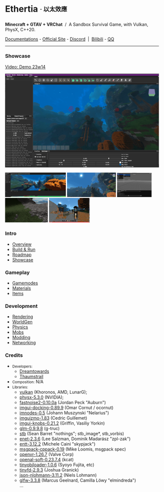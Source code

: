 <!-- <img height="130" align="right" src="https://github.com/Dreamtowards/Ethertia/raw/main/run/screenshots/_figures/ethertia-poster0225d4-lres.jpg"> -->

# Ethertia <sub><sup>· 以太效應</sup></sub>

__Minecraft + GTAV + VRChat__ &nbsp;/&nbsp; A Sandbox Survival Game, with Vulkan, PhysX, C++20.

[Documentations](https://docs.ethertia.com) - 
[Official Site](https://ethertia.com) - 
[Discord](https://discord.gg/k7ssbPJQnp) &nbsp;|&nbsp;
[Bilibili](https://space.bilibili.com/19483166) - 
[QQ](https://jq.qq.com/?_wv=1027&k=tgM29oDM)

---


### Showcase

[Video: Demo 23w14](https://www.bilibili.com/video/BV1ov4y1H7Eo)

![](https://raw.githubusercontent.com/Dreamtowards/Ethertia/main/run/screenshots/qs230402.png)


<img style="height: 80px;" src="https://github.com/Dreamtowards/Ethertia/raw/main/run/screenshots/Screen Shot 2023-04-03 at 12.00.07 AM.png"> <img style="height: 80px;" src="https://github.com/Dreamtowards/Ethertia/raw/main/run/screenshots/qs230401.png"> <img style="height: 80px;" src="https://github.com/Dreamtowards/Ethertia/raw/main/run/screenshots/qs230310-1.png"> <img style="height: 80px;" src="https://github.com/Dreamtowards/Ethertia/raw/main/run/screenshots/qs221130.png"> <img style="height: 80px;" src="https://github.com/Dreamtowards/Ethertia/raw/main/run/screenshots/_figures/23u07.png"> 


### **Intro**

- [Overview](//docs.ethertia.com/intro)
- [Build & Run](//docs.ethertia.com/intro/build-run)
- [Roadmap](//docs.ethertia.com/intro/roadmap)
- [Showcase](//docs.ethertia.com/intro/showcase)

### **Gameplay**

- [Gamemodes]()
- [Materials]()
- [Items]()

### **Development**

- [Rendering]()
- [WorldGen]()
- [Physics]()
- [Mobs]()
- [Modding]()
- [Networking]()

### **Credits**

- <small>Developers:</small>   
  - [Dreamtowards](https://elytra.dev/~pris)  
  - [Thaumstrail](https://github.com/thaumstrial)
- <small>Composition:</small> N/A
- <small>Libraries:</small>   
  - [vulkan](https://www.vulkan.org/) (Khoronos, AMD, LunarG);   
  - [physx-5.3.0](https://github.com/NVIDIA-Omniverse/PhysX) (NVIDIA);  
  - [fastnoise2-0.10.0a](https://github.com/Auburn/FastNoise2) (Jordan Peck "Auburn")  
  - [imgui-docking-0.89.9](https://github.com/ocornut/imgui/tree/docking) (Omar Cornut / ocornut)  
  - [imnodes-0.5](https://github.com/Nelarius/imnodes) (Johann Muszynski "Nelarius")  
  - [imguizmo-1.83](https://github.com/CedricGuillemet/ImGuizmo) (Cedric Guillemet)  
  - [imgui-knobs-0.21.2](https://github.com/DGriffin91/imgui-rs-knobs) (Griffin, Vasiliy Yorkin)  
  - [glm-0.9.9.8](https://github.com/g-truc/glm) (g-truc)  
  - [stb](https://github.com/nothings/stb) (Sean Barret "nothings"; stb_image*, stb_vorbis)  
  - [enet-2.3.6](https://github.com/zpl-c/enet) (Lee Salzman, Dominik Madarász "zpl-zak")  
  - [entt-3.12.2](https://github.com/skypjack/entt) (Michele Caini "skypjack")  
  - [msgpack-cppack-0.19](https://github.com/mikeloomisgg/cppack) (Mike Loomis, msgpack spec)  
  - [openvr-1.26.7](https://github.com/ValveSoftware/openvr) (Valve Corp)  
  - [openal-soft-0.23.7.4](https://github.com/kcat/openal-soft) (kcat)  
  - [tinyobjloader-1.0.6](https://github.com/tinyobjloader/tinyobjloader) (Syoyo Fujita, etc)  
  - [tinyfd-2.9.3](https://github.com/native-toolkit/libtinyfiledialogs) (Joshua Granick)  
  - [json-nlohmann-3.11.2](https://github.com/nlohmann/json) (Niels Lohmann)  
  - [glfw-3.3.8](https://github.com/glfw/glfw) (Marcus Geelnard, Camilla Löwy "elmindreda")  
... 

